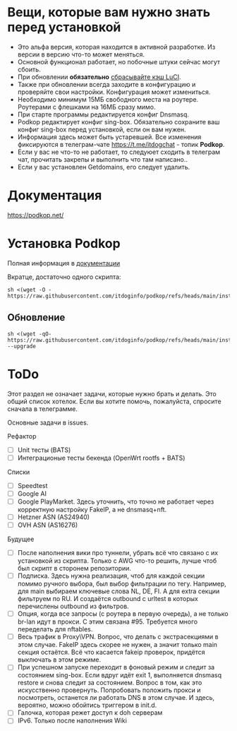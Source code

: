 # Вещи, которые вам нужно знать перед установкой

- Это альфа версия, которая находится в активной разработке. Из версии в версию что-то может меняться.
- Основной функционал работает, но побочные штуки сейчас могут сбоить.
- При обновлении **обязательно** [сбрасывайте кэш LuCI](https://podkop.net/docs/clearbrowsercache/).
- Также при обновлении всегда заходите в конфигурацию и проверяйте свои настройки. Конфигурация может измениться.
- Необходимо минимум 15МБ свободного места на роутере. Роутерами с флешками на 16МБ сразу мимо.
- При старте программы редактируется конфиг Dnsmasq.
- Podkop редактирует конфиг sing-box. Обязательно сохраните ваш конфиг sing-box перед установкой, если он вам нужен.
- Информация здесь может быть устаревшей. Все изменения фиксируются в телеграм-чате https://t.me/itdogchat - топик **Podkop**.
- Если у вас не что-то не работает, то следуюет сходить в телеграм чат, прочитать закрепы и выполнить что там написано..
- Если у вас установлен Getdomains, его следует удалить.

# Документация
https://podkop.net/

# Установка Podkop
Полная информация в [документации](https://podkop.net/docs/install/)

Вкратце, достаточно одного скрипта:
```
sh <(wget -O - https://raw.githubusercontent.com/itdoginfo/podkop/refs/heads/main/install.sh)
```

## Обновление
```
sh <(wget -qO- https://raw.githubusercontent.com/itdoginfo/podkop/refs/heads/main/install.sh) --upgrade
```

# ToDo
Этот раздел не означает задачи, которые нужно брать и делать. Это общий список хотелок. Если вы хотите помочь, пожалуйста, спросите сначала в телеграмме.

Основные задачи в issues.

Рефактор
- [ ] Unit тесты (BATS)
- [ ] Интеграционые тесты бекенда (OpenWrt rootfs + BATS)

Списки
- [ ] Speedtest
- [ ] Google AI
- [ ] Google PlayMarket. Здесь уточнить, что точно не работает через корректную настройку FakeIP, а не dnsmasq+nft.
- [ ] Hetzner ASN (AS24940)
- [ ] OVH ASN (AS16276)

Будущее
- [ ] После наполнения вики про туннели, убрать всё что связано с их установкой из скрипта. Только с AWG что-то решить, лучше чтоб был скрипт в сторонем репозитории. 
- [ ] Подписка. Здесь нужна реализация, чтоб для каждой секции помимо ручного выбора, был выбор фильтрации по тегу. Например, для main выбираем ключевые слова NL, DE, FI. А для extra секции фильтруем по RU. И создаётся outbound c urltest в которых перечислены outbound из фильтров.
- [ ] Опция, когда все запросы (с роутера в первую очередь), а не только br-lan идут в прокси. С этим связана #95. Требуется много переделать для nftables.
- [ ] Весь трафик в Proxy\VPN. Вопрос, что делать с экстрасекциями в этом случае. FakeIP здесь скорее не нужен, а значит только main секция остаётся. Всё что касается fakeip проверок, придётся выключать в этом режиме.
- [ ] При успешном запуске переходит в фоновый режим и следит за состоянием sing-box. Если вдруг идёт exit 1, выполняется dnsmasq restore и снова следит за состоянием. Вопрос в том, как это искусcтвенно провернуть. Попробовать положить прокси и посмотреть, останется ли работать DNS в этом случае. И здесь, вероятно, можно обойтись триггером в init.d.
- [ ] Галочка, которая режет доступ к doh серверам
- [ ] IPv6. Только после наполнения Wiki
